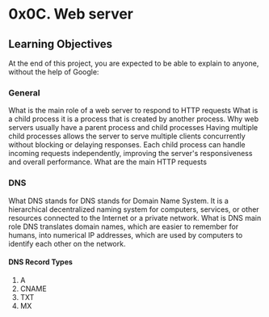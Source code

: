 # 0x0C. Web server
## Learning Objectives
At the end of this project, you are expected to be able to explain to anyone, without the help of Google:

### General
What is the main role of a web server
to respond to HTTP requests
What is a child process
it is a process that is created by another process.
Why web servers usually have a parent process and child processes
Having multiple child processes allows the server to serve multiple clients concurrently without blocking or delaying responses. Each child process can handle incoming requests independently, improving the server's responsiveness and overall performance.
What are the main HTTP requests
### DNS
What DNS stands for
DNS stands for Domain Name System. It is a hierarchical decentralized naming system for computers, services, or other resources connected to the Internet or a private network.
What is DNS main role
DNS translates domain names, which are easier to remember for humans, into numerical IP addresses, which are used by computers to identify each other on the network.
#### DNS Record Types
1. A
2. CNAME
3. TXT
4. MX

